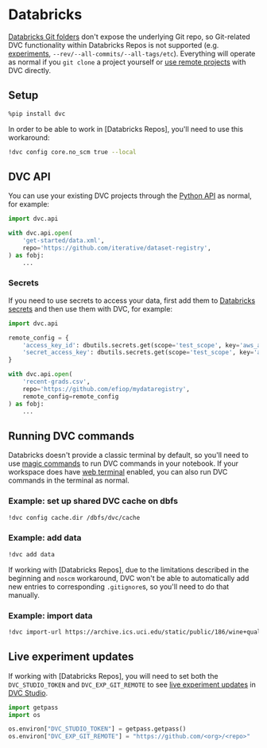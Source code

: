 # Databricks

[Databricks Git folders] don't expose the underlying Git repo, so Git-related
DVC functionality within Databricks Repos is not supported (e.g. [experiments],
`--rev/--all-commits/--all-tags/etc`). Everything will operate as normal if you
`git clone` a project yourself or [use remote projects](#dvc-api) with DVC
directly.

## Setup

```bash
%pip install dvc
```

In order to be able to work in [Databricks Repos], you'll need to use this workaround:

```bash
!dvc config core.no_scm true --local
```

## DVC API

You can use your existing DVC projects through the [Python API] as normal, for example:

```python
import dvc.api

with dvc.api.open(
    'get-started/data.xml',
    repo='https://github.com/iterative/dataset-registry',
) as fobj:
    ...
```

### Secrets

If you need to use secrets to access your data, first add them to [Databricks
secrets] and then use them with DVC, for example:

```python
import dvc.api

remote_config = {
    'access_key_id': dbutils.secrets.get(scope='test_scope', key='aws_access_key_id'),
    'secret_access_key': dbutils.secrets.get(scope='test_scope', key='aws_secret_access_key'),
}

with dvc.api.open(
    'recent-grads.csv',
    repo='https://github.com/efiop/mydataregistry',
    remote_config=remote_config
) as fobj:
    ...
```

## Running DVC commands

Databricks doesn't provide a classic terminal by default, so you'll need to use
[magic commands] to run DVC commands in your notebook. If your workspace does have
[web terminal] enabled, you can also run DVC commands in the terminal as normal.

### Example: set up shared DVC cache on dbfs

```bash
!dvc config cache.dir /dbfs/dvc/cache
```

### Example: add data

```bash
!dvc add data
```

If working with [Databricks Repos], due to the limitations described in the beginning
and `noscm` workaround, DVC won't be able to automatically add new entries to corresponding
`.gitignore`s, so you'll need to do that manually.

### Example: import data

```bash
!dvc import-url https://archive.ics.uci.edu/static/public/186/wine+quality.zip
```

## Live experiment updates

If working with [Databricks Repos], you will need to set both the `DVC_STUDIO_TOKEN`
and `DVC_EXP_GIT_REMOTE` to see [live experiment updates] in [DVC Studio].

```python
import getpass
import os

os.environ["DVC_STUDIO_TOKEN"] = getpass.getpass()
os.environ["DVC_EXP_GIT_REMOTE"] = "https://github.com/<org>/<repo>"
```

[Databricks Git folders]: https://docs.databricks.com/en/repos/index.html
[experiments]: /doc/start/experiments
[Python API]: /doc/api-reference
[Databricks secrets]: https://docs.databricks.com/en/security/secrets/index.html
[magic commands]:
  https://ipython.readthedocs.io/en/stable/interactive/magics.html
[web terminal]: https://docs.databricks.com/en/clusters/web-terminal.html
[live experiment updates]:
  /doc/studio/user-guide/experiments/live-metrics-and-plots
[DVC Studio]: https://studio.datachain.ai
